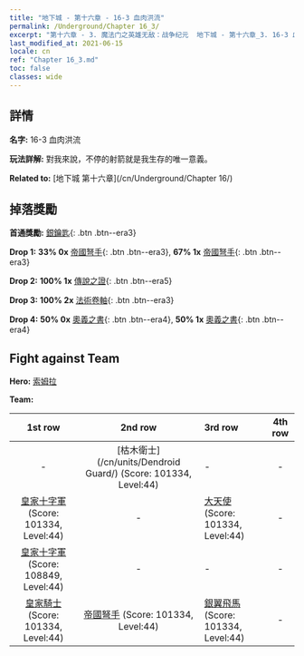 ```yaml
---
title: "地下城 - 第十六章 - 16-3 血肉洪流"
permalink: /Underground/Chapter 16_3/
excerpt: "第十六章 - 3. 魔法门之英雄无敌：战争纪元  地下城 - 第十六章_3. 16-3 血肉洪流"
last_modified_at: 2021-06-15
locale: cn
ref: "Chapter 16_3.md"
toc: false
classes: wide
---
```


## 詳情

 **名字:** 16-3 血肉洪流

 **玩法詳解:**       對我來說，不停的射箭就是我生存的唯一意義。

 **Related to:** [地下城 第十六章](/cn/Underground/Chapter 16/)

## 掉落獎勵

 **首通獎勵:** [銀鑰匙](/cn/Items/con_693/){: .btn .btn--era3}

 **Drop 1:** **33% 0x** [帝國弩手](/cn/Items/unt_191/){: .btn .btn--era3}, **67% 1x** [帝國弩手](/cn/Items/unt_191/){: .btn .btn--era3}

 **Drop 2:** **100% 1x** [傳說之證](/cn/Items/mat_67/){: .btn .btn--era5}

 **Drop 3:** **100% 2x** [法術卷軸](/cn/Items/con_694/){: .btn .btn--era3}

 **Drop 4:** **50% 0x** [奧義之書](/cn/Items/mat_60/){: .btn .btn--era4}, **50% 1x** [奧義之書](/cn/Items/mat_60/){: .btn .btn--era4}


## Fight against Team
 **Hero:** [索姆拉](/cn/heroes/Solmyr/)

 **Team:**


  | 1st row | 2nd row | 3rd row | 4th row |
  |:----:|:----:|:----|:----:|
  | - | [枯木衛士](/cn/units/Dendroid Guard/) (Score: 101334, Level:44)  | - | - |
  | [皇家十字軍](/cn/units/Swordsman/) (Score: 101334, Level:44)  | - | [大天使](/cn/units/Angel/) (Score: 101334, Level:44)  | - |
  | [皇家十字軍](/cn/units/Swordsman/) (Score: 108849, Level:44)  | - | - | - |
  | [皇家騎士](/cn/units/Cavalier/) (Score: 101334, Level:44)  | [帝國弩手](/cn/units/Marksman/) (Score: 101334, Level:44)  | [銀翼飛馬](/cn/units/Pegasus/) (Score: 101334, Level:44)  | - |


